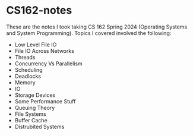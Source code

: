 # CS162-notes
These are the notes I took taking CS 162 Spring 2024 (Operating Systems and System Programming). Topics I covered involved the following: 

* Low Level File IO
* File IO Across Networks
* Threads
* Concurrency Vs Parallelism
* Scheduling
* Deadlocks
* Memory
* IO
* Storage Devices
* Some Performance Stuff
* Queuing Theory
* File Systems
* Buffer Cache
* Distrubited Systems
